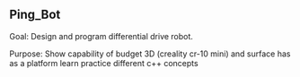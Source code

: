 Ping_Bot
--------

Goal: Design and program differential drive robot.

Purpose: Show capability of budget 3D (creality cr-10 mini) and surface has 
	as a platform learn practice different c++ concepts



